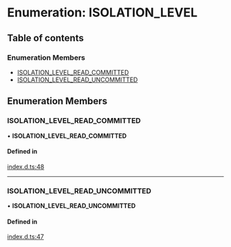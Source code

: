 # Enumeration: ISOLATION\_LEVEL

## Table of contents

### Enumeration Members

- [ISOLATION\_LEVEL\_READ\_COMMITTED](ISOLATION_LEVEL.md#isolation_level_read_committed)
- [ISOLATION\_LEVEL\_READ\_UNCOMMITTED](ISOLATION_LEVEL.md#isolation_level_read_uncommitted)

## Enumeration Members

### ISOLATION\_LEVEL\_READ\_COMMITTED

• **ISOLATION\_LEVEL\_READ\_COMMITTED**

#### Defined in

[index.d.ts:48](https://github.com/mostafa/xk6-kafka/blob/main/api-docs/index.d.ts#L48)

___

### ISOLATION\_LEVEL\_READ\_UNCOMMITTED

• **ISOLATION\_LEVEL\_READ\_UNCOMMITTED**

#### Defined in

[index.d.ts:47](https://github.com/mostafa/xk6-kafka/blob/main/api-docs/index.d.ts#L47)
